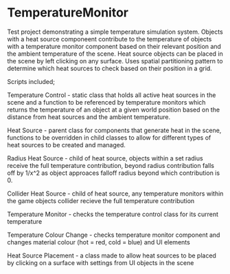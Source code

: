 # TemperatureMonitor
Test project demonstrating a simple temperature simulation system. Objects with a heat source componeent contribute to the temperature of 
objects with a temperature monitor component based on their relevant position and the ambient temperature of the scene. Heat source objects 
can be placed in the scene by left clicking on any surface. Uses spatial partitioning pattern to determine which heat sources to check based
on their position in a grid.

Scripts included;

Temperature Control - static class that holds all active heat sources in the scene and a function to be referenced by temperature monitors 
                      which returns the temperature of an object at a given world position based on the distance from heat sources and the 
                      ambient temperature.

Heat Source - parent class for components that generate heat in the scene, functions to be overridden in child classes to allow for
 	      different types of heat sources to be created and managed.

Radius Heat Source - child of heat source, objects within a set radius receive the full temperature contribution, beyond radius
		     contribution falls off by 1/x^2 as object approaces falloff radius beyond which contribution is 0.

Collider Heat Source - child of heat source, any temperature monitors within the game objects collider recieve the full temperature 
		       contribution

Temperature Monitor - checks the temperature control class for its current temperature

Temperature Colour Change - checks temperature monitor component and changes material colour (hot = red, cold = blue) and UI elements

Heat Source Placement - a class made to allow heat sources to be placed by clicking on a surface with settings from UI objects in the scene
